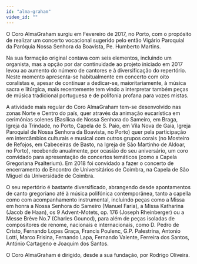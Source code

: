 ```yaml
---
id: "alma-graham"
video_id: ""
---
```


O Coro AlmaGraham surgiu em Fevereiro de 2017, no Porto, com o propósito de realizar um concerto vocacional sugerido pelo então Vigário Paroquial da Paróquia Nossa Senhora da Boavista, Pe. Humberto Martins.

Na sua formação original contava com seis elementos, incluindo um organista, mas a opção por dar continuidade ao projeto iniciado em 2017 levou ao aumento do número de cantores e à diversificação do repertório. Neste momento apresenta-se habitualmente em concerto com oito coralistas e, apesar de continuar a dedicar-se, maioritariamente, à música sacra e litúrgica, mais recentemente tem vindo a interpretar também peças de música tradicional portuguesa e de polifonia profana para vozes mistas.

A atividade mais regular do Coro AlmaGraham tem-se desenvolvido nas zonas Norte e Centro do país, quer através da animação eucarística em cerimónias solenes (Basílica de Nossa Senhora do Sameiro, em Braga, Igreja da Trindade, no Porto, Capela de S. Paio, em Vila Nova de Gaia, Igreja Paroquial de Nossa Senhora da Boavista, no Porto) quer pela participação em intercâmbios culturais e musical com outros grupos corais (no Mosteiro de Refojos, em Cabeceiras de Basto, na Igreja de São Martinho de Aldoar, no Porto), recebendo anualmente, por ocasião do seu aniversário, um coro convidado para apresentação de concertos temáticos (como a Capela Gregoriana Psalterium). Em 2018 foi convidado a fazer o concerto de encerramento do Encontro de Universitários de Coimbra, na Capela de São Miguel da Universidade de Coimbra.

O seu repertório é bastante diversificado, abrangendo desde apontamentos de canto gregoriano até à música polifónica contemporânea, tanto a capella como com acompanhamento instrumental, incluindo peças como a Missa em honra a Nossa Senhora do Sameiro (Manuel Faria), a Missa Katharina (Jacob de Haan), os 9 Advent-Motets, op. 176 (Joseph Rheinberger) ou a Messe Brève No.7 (Charles Gounod), para além de peças isoladas de compositores de renome, nacionais e internacionais, como D. Pedro de Cristo, Fernando Lopes Graça, Francis Poulenc, G.P. Palestrina, Antonio Lotti, Marco Frisina, Fernando Lapa, Fernando Valente, Ferreira dos Santos, António Cartageno e Joaquim dos Santos.

O Coro AlmaGraham é dirigido, desde a sua fundação, por Rodrigo Oliveira.
